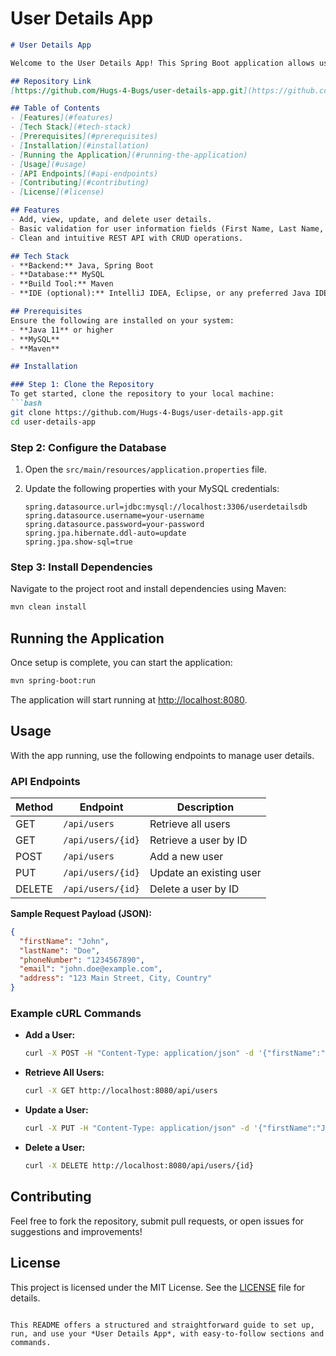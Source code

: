 # User Details App

```markdown
# User Details App

Welcome to the User Details App! This Spring Boot application allows users to manage basic user information, including adding, viewing, and deleting entries. The app provides a straightforward CRUD (Create, Read, Update, Delete) interface with data validation and easy-to-use endpoints.

## Repository Link
[https://github.com/Hugs-4-Bugs/user-details-app.git](https://github.com/Hugs-4-Bugs/user-details-app.git)

## Table of Contents
- [Features](#features)
- [Tech Stack](#tech-stack)
- [Prerequisites](#prerequisites)
- [Installation](#installation)
- [Running the Application](#running-the-application)
- [Usage](#usage)
- [API Endpoints](#api-endpoints)
- [Contributing](#contributing)
- [License](#license)

## Features
- Add, view, update, and delete user details.
- Basic validation for user information fields (First Name, Last Name, Phone Number, Email, and Address).
- Clean and intuitive REST API with CRUD operations.

## Tech Stack
- **Backend:** Java, Spring Boot
- **Database:** MySQL
- **Build Tool:** Maven
- **IDE (optional):** IntelliJ IDEA, Eclipse, or any preferred Java IDE

## Prerequisites
Ensure the following are installed on your system:
- **Java 11** or higher
- **MySQL**
- **Maven**

## Installation

### Step 1: Clone the Repository
To get started, clone the repository to your local machine:
```bash
git clone https://github.com/Hugs-4-Bugs/user-details-app.git
cd user-details-app
```

### Step 2: Configure the Database
1. Open the `src/main/resources/application.properties` file.
2. Update the following properties with your MySQL credentials:

   ```properties
   spring.datasource.url=jdbc:mysql://localhost:3306/userdetailsdb
   spring.datasource.username=your-username
   spring.datasource.password=your-password
   spring.jpa.hibernate.ddl-auto=update
   spring.jpa.show-sql=true
   ```

### Step 3: Install Dependencies
Navigate to the project root and install dependencies using Maven:
```bash
mvn clean install
```

## Running the Application

Once setup is complete, you can start the application:

```bash
mvn spring-boot:run
```

The application will start running at [http://localhost:8080](http://localhost:8080).

## Usage

With the app running, use the following endpoints to manage user details.

### API Endpoints

| Method | Endpoint         | Description              |
|--------|-------------------|--------------------------|
| GET    | `/api/users`     | Retrieve all users       |
| GET    | `/api/users/{id}`| Retrieve a user by ID    |
| POST   | `/api/users`     | Add a new user           |
| PUT    | `/api/users/{id}`| Update an existing user  |
| DELETE | `/api/users/{id}`| Delete a user by ID      |

**Sample Request Payload (JSON):**
```json
{
  "firstName": "John",
  "lastName": "Doe",
  "phoneNumber": "1234567890",
  "email": "john.doe@example.com",
  "address": "123 Main Street, City, Country"
}
```

### Example cURL Commands
- **Add a User:**
  ```bash
  curl -X POST -H "Content-Type: application/json" -d '{"firstName":"John", "lastName":"Doe", "phoneNumber":"1234567890", "email":"john.doe@example.com", "address":"123 Main Street, City, Country"}' http://localhost:8080/api/users
  ```

- **Retrieve All Users:**
  ```bash
  curl -X GET http://localhost:8080/api/users
  ```

- **Update a User:**
  ```bash
  curl -X PUT -H "Content-Type: application/json" -d '{"firstName":"Jane", "lastName":"Doe", "phoneNumber":"0987654321", "email":"jane.doe@example.com", "address":"456 Another St, City, Country"}' http://localhost:8080/api/users/{id}
  ```

- **Delete a User:**
  ```bash
  curl -X DELETE http://localhost:8080/api/users/{id}
  ```

## Contributing
Feel free to fork the repository, submit pull requests, or open issues for suggestions and improvements!

## License
This project is licensed under the MIT License. See the [LICENSE](LICENSE) file for details.
```

This README offers a structured and straightforward guide to set up, run, and use your *User Details App*, with easy-to-follow sections and commands.
